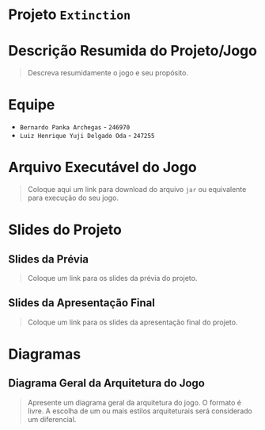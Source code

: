 # Projeto `Extinction`

# Descrição Resumida do Projeto/Jogo

> Descreva resumidamente o jogo e seu propósito.

# Equipe
* `Bernardo Panka Archegas` - `246970`
* `Luiz Henrique Yuji Delgado Oda` - `247255`

# Arquivo Executável do Jogo

> Coloque aqui um link para download do arquivo `jar` ou equivalente para execução do seu jogo.

# Slides do Projeto

## Slides da Prévia
> Coloque um link para os slides da prévia do projeto.

## Slides da Apresentação Final
> Coloque um link para os slides da apresentação final do projeto.

# Diagramas

## Diagrama Geral da Arquitetura do Jogo

> Apresente um diagrama geral da arquitetura do jogo. O formato é livre. A escolha de um ou mais estilos arquiteturais será considerado um diferencial.

